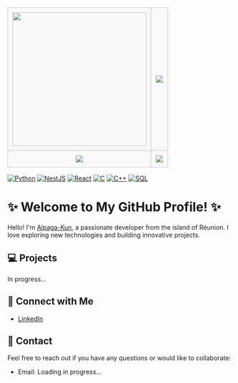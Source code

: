 <table align="center" style="border-collapse: collapse; width: 80%;">
  <tr>
    <td align="center" style="padding: 10px; border: 1px solid #ccc; border-radius: 8px; box-shadow: 0 0 10px rgba(0, 0, 0, 0.1); background-color: #f9f9f9;">
      <img 
        width="300"
        height="300"
        src="https://user-images.githubusercontent.com/102417356/165079267-7fd1c818-44fa-4547-80c6-95b2590739ba.gif"
      >
    </td>
    <td align="center" style="padding: 10px; border: 1px solid #ccc; border-radius: 8px; box-shadow: 0 0 10px rgba(0, 0, 0, 0.1); background-color: #f9f9f9;">
      <img src="https://github-readme-stats.vercel.app/api?username=Alpaga-Kun&show_icons=true&theme=radical">
    </td>
  </tr>
  <tr>
    <td align="center" style="padding: 10px; border: 1px solid #ccc; border-radius: 8px; box-shadow: 0 0 10px rgba(0, 0, 0, 0.1); background-color: #f9f9f9;">
      <img src="https://github-readme-streak-stats.herokuapp.com/?user=Alpaga-Kun&theme=radical">
    </td>
    <td align="center" style="padding: 10px; border: 1px solid #ccc; border-radius: 8px; box-shadow: 0 0 10px rgba(0, 0, 0, 0.1); background-color: #f9f9f9;">
      <img src="https://github-readme-stats.vercel.app/api/top-langs/?username=Alpaga-Kun&layout=compact">
    </td>
  </tr>
</table>

[![Python](https://img.shields.io/badge/-Python-3776AB?style=flat-square&logo=python&logoColor=white)](https://python.org)
[![NestJS](https://img.shields.io/badge/-NestJS-ea2845?style=flat-square&logo=nestjs&logoColor=white)](https://nestjs.com/)
[![React](https://img.shields.io/badge/-React-61DAFB?style=flat-square&logo=react&logoColor=black)](https://reactjs.org/)
[![C](https://img.shields.io/badge/-C-00599C?style=flat-square&logo=c&logoColor=white)](https://en.wikipedia.org/wiki/C_(programming_language))
[![C++](https://img.shields.io/badge/-C++-00599C?style=flat-square&logo=cplusplus&logoColor=white)](https://en.wikipedia.org/wiki/C%2B%2B)
[![SQL](https://img.shields.io/badge/-SQL-4479A1?style=flat-square&logo=mysql&logoColor=white)](https://www.mysql.com/)

# ✨ Welcome to My GitHub Profile! ✨

Hello! I'm [Alpaga-Kun](https://github.com/Alpaga-Kun), a passionate developer from the island of Réunion. I love exploring new technologies and building innovative projects.

## 💻 Projects

In progress...

## 📱 Connect with Me

- [LinkedIn](https://www.linkedin.com/in/team-bodzen/)

## 📩 Contact

Feel free to reach out if you have any questions or would like to collaborate:

- Email: Loading in progress...
